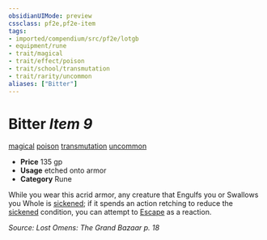 ```yaml
---
obsidianUIMode: preview
cssclass: pf2e,pf2e-item
tags:
- imported/compendium/src/pf2e/lotgb
- equipment/rune
- trait/magical
- trait/effect/poison
- trait/school/transmutation
- trait/rarity/uncommon
aliases: ["Bitter"]
---
```

# Bitter *Item 9*  
[magical](magical.md)  [poison](rules/traits/poison.md)  [transmutation](transmutation.md)  [uncommon](uncommon.md)  

- **Price** 135 gp
- **Usage** etched onto armor
- **Category** Rune

While you wear this acrid armor, any creature that Engulfs you or Swallows you Whole is [sickened](conditions.md#Sickened); if it spends an action retching to reduce the [sickened](conditions.md#Sickened) condition, you can attempt to [Escape](escape.md) as a reaction.

*Source: Lost Omens: The Grand Bazaar p. 18*